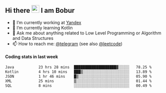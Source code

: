## Hi there <img src="https://media.giphy.com/media/hvRJCLFzcasrR4ia7z/giphy.gif" width="25px" height="25px"> I am Bobur

- 💼 I’m currently working at [Yandex](https://yandex.ru/)
- 🌱 I’m currently learning Kotlin
- 💬 Ask me about anything related to Low Level Programming or Algorithm and Data Structures
- 📫 How to reach me: [@telegram](https://t.me/octoant) (see also [@leetcode](https://leetcode.com/octoant/))    

#### Coding stats in last week

<!--START_SECTION:waka-->

```txt
Java           23 hrs 28 mins  ███████████████████▓░░░░░   78.25 %
Kotlin         4 hrs 10 mins   ███▒░░░░░░░░░░░░░░░░░░░░░   13.89 %
JSON           1 hr 46 mins    █▒░░░░░░░░░░░░░░░░░░░░░░░   05.90 %
XML            25 mins         ▒░░░░░░░░░░░░░░░░░░░░░░░░   01.44 %
SQL            8 mins          ░░░░░░░░░░░░░░░░░░░░░░░░░   00.49 %
```

<!--END_SECTION:waka-->
